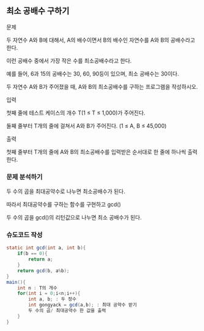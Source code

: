 ## 최소 공배수 구하기

문제

두 자연수 A와 B에 대해서, A의 배수이면서 B의 배수인 자연수를 A와 B의 공배수라고 한다.

이런 공배수 중에서 가장 작은 수를 최소공배수라고 한다. 

예를 들어, 6과 15의 공배수는 30, 60, 90등이 있으며, 최소 공배수는 30이다.

두 자연수 A와 B가 주어졌을 때, A와 B의 최소공배수를 구하는 프로그램을 작성하시오.

입력

첫째 줄에 테스트 케이스의 개수 T(1 ≤ T ≤ 1,000)가 주어진다.

둘째 줄부터 T개의 줄에 걸쳐서 A와 B가 주어진다. (1 ≤ A, B ≤ 45,000)

출력

첫째 줄부터 T개의 줄에 A와 B의 최소공배수를 입력받은 순서대로 한 줄에 하나씩 출력한다.

### 문제 분석하기

두 수의 곱을 최대공약수로 나누면 최소공배수가 된다.

따라서 최대공약수를 구하는 함수를 구현하고 gcd()

두 수의 곱을 gcd()의 리턴값으로 나누면 최소 공배수가 된다.

### 슈도코드 작성

```java
static int gcd(int a, int b){
    if(b == 0){
        return a;
    }
    return gcd(b, a%b);
}
main(){
    int n : T의 개수
    for(int i = 0;i<n;i++){
        int a, b; : 두 정수
        int gongyack = gcd(a,b); : 최대 공약수 받기
        두 수의 곱/ 최대공약수 한 값을 출력
    }
}

```

